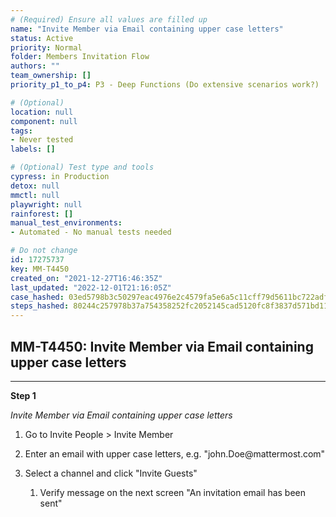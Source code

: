```yaml
---
# (Required) Ensure all values are filled up
name: "Invite Member via Email containing upper case letters"
status: Active
priority: Normal
folder: Members Invitation Flow
authors: ""
team_ownership: []
priority_p1_to_p4: P3 - Deep Functions (Do extensive scenarios work?)

# (Optional)
location: null
component: null
tags: 
- Never tested
labels: []

# (Optional) Test type and tools
cypress: in Production
detox: null
mmctl: null
playwright: null
rainforest: []
manual_test_environments: 
- Automated - No manual tests needed

# Do not change
id: 17275737
key: MM-T4450
created_on: "2021-12-27T16:46:35Z"
last_updated: "2022-12-01T21:16:05Z"
case_hashed: 03ed5798b3c50297eac4976e2c4579fa5e6a5c11cff79d5611bc722adf052456474d3b964b0b054a6e4efad20aa1f0ca
steps_hashed: 80244c257978b37a754358252fc2052145cad5120fc8f3837d571bd110572af29c48587ac5164db4fec1ec6d9b6b748f
---
```


<!-- (Auto-generated) Based on frontmatter's "key" and "name" -->

## MM-T4450: Invite Member via Email containing upper case letters

---

**Step 1**

_Invite Member via Email containing upper case letters_

1. Go to Invite People > Invite Member

2. Enter an email with upper case letters, e.g. "john.Doe\@mattermost.com"

3. Select a channel and click "Invite Guests"

   1. Verify message on the next screen "An invitation email has been sent"
